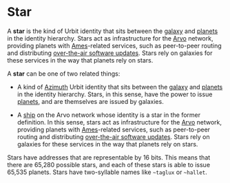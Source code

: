 # Star

A **star** is the kind of Urbit identity that sits between the [galaxy](urbit-docs/glossary/galaxy) and [planets](urbit-docs/glossary/planet) in the identity hierarchy. Stars act as infrastructure for the [Arvo](urbit-docs/glossary/arvo) network, providing planets with [Ames](urbit-docs/glossary/ames)-related services, such as peer-to-peer routing and distributing [over-the-air software updates](urbit-docs/glossary/ota-updates). Stars rely on galaxies for these services in the way that planets rely on stars.

A **star** can be one of two related things:

- A kind of [Azimuth](urbit-docs/glossary/azimuth) Urbit identity that sits between the [galaxy](urbit-docs/glossary/galaxy) and [planets](urbit-docs/glossary/planet) in the identity hierarchy. Stars, in this sense, have the power to issue [planets](urbit-docs/glossary/planet), and are themselves are issued by galaxies.

- A [ship](urbit-docs/glossary/ship) on the Arvo network whose identity is a star in the former definition. In this sense, stars act as infrastructure for the [Arvo](urbit-docs/glossary/arvo) network, providing planets with [Ames](urbit-docs/glossary/ames)-related services, such as peer-to-peer routing and distributing [over-the-air software updates](urbit-docs/glossary/ota-updates). Stars rely on galaxies for these services in the way that planets rely on stars.

Stars have addresses that are representable by 16 bits. This means that there are 65,280 possible stars, and each of these stars is able to issue 65,535 planets. Stars have two-syllable names like `~taglux` or `~hallet`.
